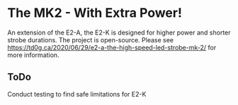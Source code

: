 # The MK2 - With Extra Power!

An extension of the E2-A, the E2-K is designed for higher power and shorter strobe durations.  The project is open-source.  Please see https://td0g.ca/2020/06/29/e2-a-the-high-speed-led-strobe-mk-2/ for more information.


## ToDo

Conduct testing to find safe limitations for E2-K
